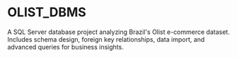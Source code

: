 # OLIST_DBMS
A SQL Server database project analyzing Brazil's Olist e-commerce dataset. Includes schema design, foreign key relationships, data import, and advanced queries for business insights.
